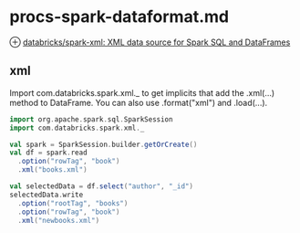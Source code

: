 # procs-spark-dataformat.md
⊕ [databricks/spark-xml: XML data source for Spark SQL and DataFrames](https://github.com/databricks/spark-xml)

## xml
Import com.databricks.spark.xml._ to get implicits that add the .xml(...) method to DataFrame. You can also use .format("xml") and .load(...).

```scala
import org.apache.spark.sql.SparkSession
import com.databricks.spark.xml._

val spark = SparkSession.builder.getOrCreate()
val df = spark.read
  .option("rowTag", "book")
  .xml("books.xml")

val selectedData = df.select("author", "_id")
selectedData.write
  .option("rootTag", "books")
  .option("rowTag", "book")
  .xml("newbooks.xml")
```
